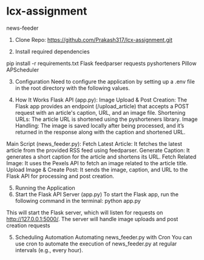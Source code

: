 # lcx-assignment
news-feeder

1. Clone Repo:
https://github.com/Prakash317/lcx-assignment.git

2. Install required dependencies

pip install -r requirements.txt
Flask
feedparser
requests
pyshorteners
Pillow
APScheduler

3. Configuration
Need to configure the application by setting up a .env file in the root directory with the following values.

4. How It Works
Flask API (app.py):
Image Upload & Post Creation: The Flask app provides an endpoint (/upload_article) that accepts a POST request with an article's caption, URL, and an image file.
Shortening URLs: The article URL is shortened using the pyshorteners library.
Image Handling: The image is saved locally after being processed, and it’s returned in the response along with the caption and shortened URL.

Main Script (news_feeder.py):
Fetch Latest Article: It fetches the latest article from the provided RSS feed using feedparser.
Generate Caption: It generates a short caption for the article and shortens its URL.
Fetch Related Image: It uses the Pexels API to fetch an image related to the article title.
Upload Image & Create Post: It sends the image, caption, and URL to the Flask API for processing and post creation.

5. Running the Application
1. Start the Flask API Server (app.py)
To start the Flask app, run the following command in the terminal:
    python app.py
    
This will start the Flask server, which will listen for requests on http://127.0.0.1:5000/. The server will handle image uploads and post creation requests

5. Scheduling Automation
Automating news_feeder.py with Cron 
You can use cron to automate the execution of news_feeder.py at regular intervals (e.g., every hour).